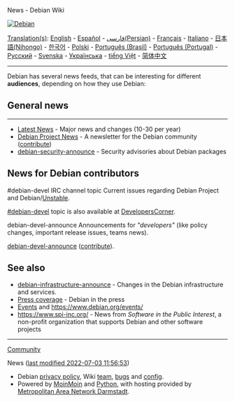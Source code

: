 








News - Debian Wiki


<!--
var search\_hint = "Search";
//-->


















[![Debian](https://www.debian.org/Pics/openlogo-50.png)](https://www.debian.org "Debian Homepage")


[Translation(s)](https://wiki.debian.org/DebianWiki/EditorGuide#translation): [English](https://wiki.debian.org/News) - [Español](https://wiki.debian.org/es/News) - [فارسی(Persian)](https://wiki.debian.org/fa/News) - [Français](https://wiki.debian.org/fr/News) - [Italiano](https://wiki.debian.org/it/News) - [日本語(Nihongo)](https://wiki.debian.org/ja/News) - [한국어](https://wiki.debian.org/ko/News) - [Polski](https://wiki.debian.org/pl/Wiadomo%C5%9Bci) - [Português (Brasil)](https://wiki.debian.org/pt_BR/News) - [Português (Portugal)](https://wiki.debian.org/pt_PT/News) - [Русский](https://wiki.debian.org/ru/News) - [Svenska](https://wiki.debian.org/sv/News) - [Українська](https://wiki.debian.org/uk/News) - [tiếng Việt](https://wiki.debian.org/vi/News) - [简体中文](https://wiki.debian.org/zh_CN/News) 

---

 Debian has several news feeds, that can be interesting for different **audiences**, depending on how they use Debian: 


## General news
------------


* [Latest News](https://www.debian.org/News) - Major news and changes (10-30 per year)
* [Debian Project News](https://www.debian.org/News/project/) - A newsletter for the Debian community ([contribute](https://wiki.debian.org/ProjectNews))
* [debian-security-announce](https://www.debian.org/security/#DSAS) - Security advisories about Debian packages

 
News for Debian contributors
----------------------------


#debian-devel IRC channel topic Current issues regarding Debian Project and Debian/[Unstable](https://wiki.debian.org/DebianUnstable).   

[#debian-devel](ircs://irc.debian.org/#debian-devel) topic is also available at [DevelopersCorner](https://wiki.debian.org/DevelopersCorner). 

debian-devel-announce Announcements for *"developers"* (like policy changes, important release issues, teams news).   

[debian-devel-announce](https://lists.debian.org/debian-devel-announce "DebianList") ([contribute](https://wiki.debian.org/DeveloperNews)). 


See also
--------


* [debian-infrastructure-announce](https://lists.debian.org/debian-infrastructure-announce/ "DebianList") - Changes in the Debian infrastructure and services.
* [Press coverage](https://wiki.debian.org/PressCoverage) - Debian in the press
* [Events](https://wiki.debian.org/DebianEvents) and <https://www.debian.org/events/>
* <https://www.spi-inc.org/> - News from *Software in the Public Interest*, a non-profit organization that supports Debian and other software projects



---

 [Community](https://wiki.debian.org/Community) 




















News ([last modified 2022-07-03 11:56:53](https://wiki.debian.org/News?action=info))


* Debian [privacy policy](https://www.debian.org/legal/privacy), Wiki [team](https://wiki.debian.org/Teams/DebianWiki), [bugs](https://bugs.debian.org/wiki.debian.org) and [config](https://salsa.debian.org/debian/wiki.debian.org).
* Powered by [MoinMoin](https://moinmo.in/ "This site uses the MoinMoin Wiki software.") and [Python](https://moinmo.in/Python "MoinMoin is written in Python."), with hosting provided by [Metropolitan Area Network Darmstadt](https://www.man-da.de/).





